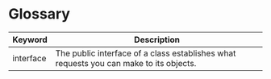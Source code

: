 # Glossary

| Keyword | Description |
| ------- | ----------- |
| interface | The public interface of a class establishes what requests you can make to its objects. |
